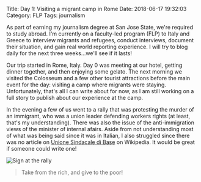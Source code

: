 Title: Day 1: Visiting a migrant camp in Rome
Date: 2018-06-17 19:32:03
Category: FLP
Tags: journalism

As part of earning my journalism degree at San Jose State, we're required to study abroad. I'm currently on a faculty-led program (FLP) to Italy and Greece to interview migrants and refugees, conduct interviews, document their situation, and gain real world reporting experience. I will try to blog daily for the next three weeks...we'll see if it lasts!

Our trip started in Rome, Italy. Day 0 was meeting at our hotel, getting dinner together, and then enjoying some gelato. The next morning we visited the Colosseum and a few other tourist attractions before the main event for the day: visiting a camp where migrants were staying. Unfortunately, that's all I can write about for now, as I am still working on a full story to publish about our experience at the camp.

In the evening a few of us went to a rally that was protesting the murder of an immigrant, who was a union leader defending workers rights (at least, that's my understanding). There was also the issue of the anti-immigration views of the minister of internal afairs. Aside from not understanding most of what was being said since it was in Italian, I also struggled since there was no article on [Unione Sindacale di Base](https://en.wikipedia.org/wiki/Unione_Sindacale_di_Base) on Wikipedia. It would be great if someone could write one!

![Sign at the rally]({static}/images/Protest_sign_robin_hood.jpg)

<blockquote>Take from the rich, and give to the poor!</blockquote>
